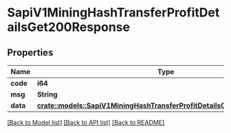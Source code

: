 # SapiV1MiningHashTransferProfitDetailsGet200Response

## Properties

Name | Type | Description | Notes
------------ | ------------- | ------------- | -------------
**code** | **i64** |  | 
**msg** | **String** |  | 
**data** | [**crate::models::SapiV1MiningHashTransferProfitDetailsGet200ResponseData**](_sapi_v1_mining_hash_transfer_profit_details_get_200_response_data.md) |  | 

[[Back to Model list]](../README.md#documentation-for-models) [[Back to API list]](../README.md#documentation-for-api-endpoints) [[Back to README]](../README.md)


